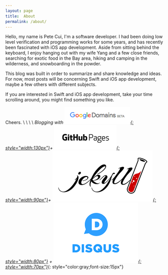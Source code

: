 ```yaml
---
layout: page
title:  About
permalink: /about/
---
```


Hello, my name is Pete Cui, I'm a software developer. I had been doing low level verification and programming works for some years, and has recently been fascinated with iOS app development. Aside from sitting behind the keyboard, I enjoy hanging out with my wife Yang and a few close friends, searching for exotic food in the Bay area, hiking and camping in the wilderness, and snowboarding in the powder.

This blog was built in order to summarize and share knowledge and ideas. For now, most posts will be concerning Swift and iOS app development, maybe a few others with different subjects. 

If you are interested in Swift and iOS app development, take your time scrolling around, you might find something you like.

Cheers.
\\
\\
\\
\\
*Blogging with
<a href="https://domains.google">![Google Domains](/assets/img/google_domains.png){: style="width:130px"}</a>+
<a href="https://pages.github.com">![Github Pages](/assets/img/github_pages.png){: style="width:90px"}</a>+
<a href="https://jekyllrb.com">![Jekyll](/assets/img/jekyll.png){: style="width:80px"}</a> +
<a href="https://disqus.com">![Disqus](/assets/img/disqus.png){: style="width:70px"}</a>*{: style="color:gray;font-size:15px"}


<!---
This is the base Jekyll theme. You can find out more info about customizing your Jekyll theme, as well as basic Jekyll usage documentation at [jekyllrb.com](https://jekyllrb.com/)

You can find the source code for the Jekyll new theme at:
{% include icon-github.html username="jekyll" %} /
[minima](https://github.com/jekyll/minima)

You can find the source code for Jekyll at
{% include icon-github.html username="jekyll" %} /
[jekyll](https://github.com/jekyll/jekyll)
--->
